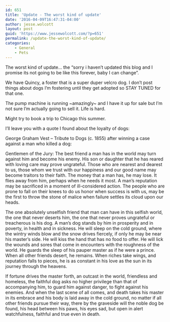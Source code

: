 ```yaml
---
id: 651
title: 'Update - The worst kind of update'
date: '2016-04-09T16:47:31-04:00'
author: jesse.wolcott
layout: post
guid: 'https://www.jessewolcott.com/?p=651'
permalink: /update-the-worst-kind-of-update/
categories:
    - General
    - Pets
---
```


The worst kind of update… the “sorry i haven’t updated this blog and I promise its not going to be like this forever, baby I can change”.

We have Quincy, a foster that is a super duper velcro dog. I don’t post things about dogs I’m fostering until they get adopted so STAY TUNED for that one.

The pump machine is running ~amazingly~ and I have it up for sale but I’m not sure I’m actually going to sell it. Life is hard.

Might try to book a trip to Chicago this summer.

I’ll leave you with a quote I found about the loyalty of dogs:

George Graham Vest – Tribute to Dogs (c. 1855) after winning a case against a man who killed a dog:

Gentlemen of the Jury: The best friend a man has in the world may turn against him and become his enemy. His son or daughter that he has reared with loving care may prove ungrateful. Those who are nearest and dearest to us, those whom we trust with our happiness and our good name may become traitors to their faith. The money that a man has, he may lose. It flies away from him, perhaps when he needs it most. A man’s reputation may be sacrificed in a moment of ill-considered action. The people who are prone to fall on their knees to do us honor when success is with us, may be the first to throw the stone of malice when failure settles its cloud upon our heads.

The one absolutely unselfish friend that man can have in this selfish world, the one that never deserts him, the one that never proves ungrateful or treacherous is his dog. A man’s dog stands by him in prosperity and in poverty, in health and in sickness. He will sleep on the cold ground, where the wintry winds blow and the snow drives fiercely, if only he may be near his master’s side. He will kiss the hand that has no food to offer. He will lick the wounds and sores that come in encounters with the roughness of the world. He guards the sleep of his pauper master as if he were a prince. When all other friends desert, he remains. When riches take wings, and reputation falls to pieces, he is as constant in his love as the sun in its journey through the heavens.

If fortune drives the master forth, an outcast in the world, friendless and homeless, the faithful dog asks no higher privilege than that of accompanying him, to guard him against danger, to fight against his enemies. And when the last scene of all comes, and death takes his master in its embrace and his body is laid away in the cold ground, no matter if all other friends pursue their way, there by the graveside will the noble dog be found, his head between his paws, his eyes sad, but open in alert watchfulness, faithful and true even in death.